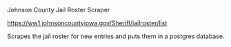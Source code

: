 Johnson County Jail Roster Scraper

https://ww1.johnsoncountyiowa.gov/Sheriff/jailroster/list

Scrapes the jail roster for new entries and puts them in a postgres database.
